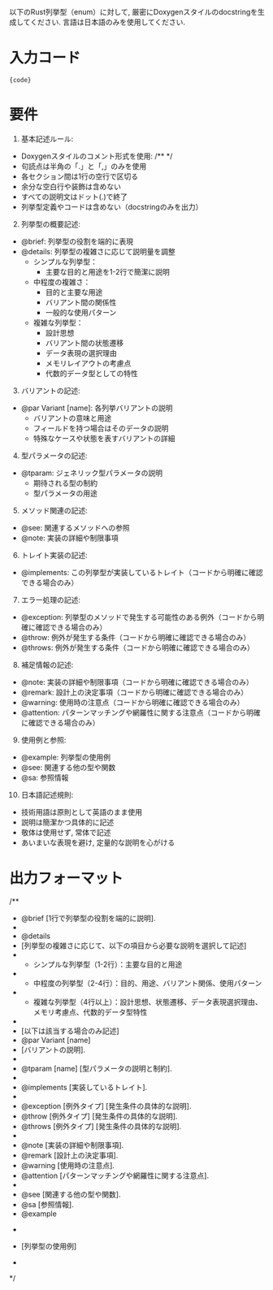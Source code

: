 以下のRust列挙型（enum）に対して, 厳密にDoxygenスタイルのdocstringを生成してください.
言語は日本語のみを使用してください.

# 入力コード
```
{code}
```

# 要件

1. 基本記述ルール:
- Doxygenスタイルのコメント形式を使用: /**  */
- 句読点は半角の「.」と「,」のみを使用
- 各セクション間は1行の空行で区切る
- 余分な空白行や装飾は含めない
- すべての説明文はドット(.)で終了
- 列挙型定義やコードは含めない（docstringのみを出力）

2. 列挙型の概要記述:
- @brief: 列挙型の役割を端的に表現
- @details: 列挙型の複雑さに応じて説明量を調整
    - シンプルな列挙型：
        - 主要な目的と用途を1-2行で簡潔に説明
    - 中程度の複雑さ：
        - 目的と主要な用途
        - バリアント間の関係性
        - 一般的な使用パターン
    - 複雑な列挙型：
        - 設計思想
        - バリアント間の状態遷移
        - データ表現の選択理由
        - メモリレイアウトの考慮点
        - 代数的データ型としての特性

3. バリアントの記述:
- @par Variant [name]: 各列挙バリアントの説明
    - バリアントの意味と用途
    - フィールドを持つ場合はそのデータの説明
    - 特殊なケースや状態を表すバリアントの詳細

4. 型パラメータの記述:
- @tparam: ジェネリック型パラメータの説明
    - 期待される型の制約
    - 型パラメータの用途

5. メソッド関連の記述:
- @see: 関連するメソッドへの参照
- @note: 実装の詳細や制限事項

6. トレイト実装の記述:
- @implements: この列挙型が実装しているトレイト（コードから明確に確認できる場合のみ）

7. エラー処理の記述:
- @exception: 列挙型のメソッドで発生する可能性のある例外（コードから明確に確認できる場合のみ）
- @throw: 例外が発生する条件（コードから明確に確認できる場合のみ）
- @throws: 例外が発生する条件（コードから明確に確認できる場合のみ）

8. 補足情報の記述:
- @note: 実装の詳細や制限事項（コードから明確に確認できる場合のみ）
- @remark: 設計上の決定事項（コードから明確に確認できる場合のみ）
- @warning: 使用時の注意点（コードから明確に確認できる場合のみ）
- @attention: パターンマッチングや網羅性に関する注意点（コードから明確に確認できる場合のみ）

9. 使用例と参照:
- @example: 列挙型の使用例
- @see: 関連する他の型や関数
- @sa: 参照情報

10. 日本語記述規則:
- 技術用語は原則として英語のまま使用
- 説明は簡潔かつ具体的に記述
- 敬体は使用せず, 常体で記述
- あいまいな表現を避け, 定量的な説明を心がける

# 出力フォーマット

/**
 * @brief [1行で列挙型の役割を端的に説明].
 *
 * @details
 * [列挙型の複雑さに応じて、以下の項目から必要な説明を選択して記述]
 * - シンプルな列挙型（1-2行）：主要な目的と用途
 * - 中程度の列挙型（2-4行）：目的、用途、バリアント関係、使用パターン
 * - 複雑な列挙型（4行以上）：設計思想、状態遷移、データ表現選択理由、メモリ考慮点、代数的データ型特性
 *
 * [以下は該当する場合のみ記述]
 * @par Variant [name]
 * [バリアントの説明].
 *
 * @tparam [name] [型パラメータの説明と制約].
 *
 * @implements [実装しているトレイト].
 *
 * @exception [例外タイプ] [発生条件の具体的な説明].
 * @throw [例外タイプ] [発生条件の具体的な説明].
 * @throws [例外タイプ] [発生条件の具体的な説明].
 *
 * @note [実装の詳細や制限事項].
 * @remark [設計上の決定事項].
 * @warning [使用時の注意点].
 * @attention [パターンマッチングや網羅性に関する注意点].
 *
 * @see [関連する他の型や関数].
 * @sa [参照情報].
 * @example
 * ```
 * [列挙型の使用例]
 * ```
 */
